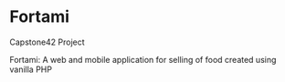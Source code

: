# Fortami
Capstone42 Project

Fortami: A web and mobile application for selling of food
created using vanilla PHP
